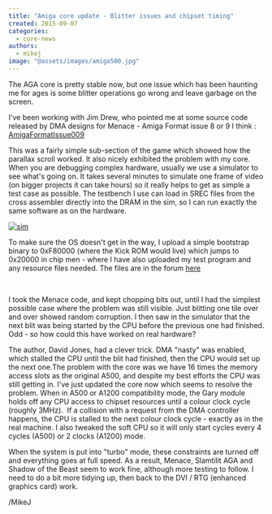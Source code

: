 ```yaml
---
title: "Amiga core update - Blitter issues and chipset timing"
created: 2015-09-07
categories: 
  - core-news
authors: 
  - mikej
image: "@assets/images/amiga500.jpg"
---
```


The AGA core is pretty stable now, but one issue which has been haunting me for ages is some blitter operations go wrong and leave garbage on the screen.

I've been working with Jim Drew, who pointed me at some source code released by DMA designs for Menace - Amiga Format issue 8 or 9 I think : [AmigaFormatIssue009](https://archive.org/details/AmigaFormatIssue009199004FuturePublishingGB300dpi)

This was a fairly simple sub-section of the game which showed how the parallax scroll worked. It also nicely exhibited the problem with my core. When you are debugging complex hardware, usually we use a simulator to see what's going on. It takes several minutes to simulate one frame of video (on bigger projects it can take hours) so it really helps to get as simple a test case as possible. The testbench I use can load in SREC files from the cross assembler directly into the DRAM in the sim, so I can run exactly the same software as on the hardware.

[![sim](@assets/images/sim-300x174.gif)](http://www.fpgaarcade.com/wp4/wp-content/uploads/2015/09/sim.gif)

To make sure the OS doesn't get in the way, I upload a simple bootstrap binary to 0xF80000 (where the Kick ROM would live) which jumps to 0x20000 in chip men - where I have also uploaded my test program and any resource files needed. The files are in the forum [here](http://www.fpgaarcade.com/punbb/viewtopic.php?id=232&p=34)

 

I took the Menace code, and kept chopping bits out, until I had the simplest possible case where the problem was still visible. Just blitting one tile over and over showed random corruption. I then saw in the simulator that the next blit was being started by the CPU before the previous one had finished. Odd - so how could this have worked on real hardware?

The author, David Jones, had a clever trick. DMA "nasty" was enabled, which stalled the CPU until the blit had finished, then the CPU would set up the next one.The problem with the core was we have 16 times the memory access slots as the original A500, and despite my best efforts the CPU was still getting in. I've just updated the core now which seems to resolve the problem. When in A500 or A1200 compatibility mode, the Gary module holds off any CPU access to chipset resources until a colour clock cycle (roughly 3MHz).  If a collision with a request from the DMA controller happens, the CPU is stalled to the next colour clock cycle - exactly as in the real machine. I also tweaked the soft CPU so it will only start cycles every 4 cycles (A500) or 2 clocks (A1200) mode.

When the system is put into "turbo" mode, these constraints are turned off and everything goes at full speed. As a result, Menace, Slamtilit AGA and Shadow of the Beast seem to work fine, although more testing to follow. I need to do a bit more tidying up, then back to the DVI / RTG (enhanced graphics card) work.

/MikeJ
